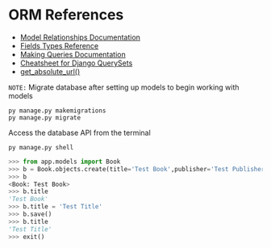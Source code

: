 # ORM References

* <a href="https://docs.djangoproject.com/en/5.0/topics/db/models/#relationships" target="_blank">Model Relationships Documentation</a>
* <a href="https://docs.djangoproject.com/en/5.0/ref/models/fields/#field-types" target="_blank">Fields Types Reference</a>
* <a href="https://docs.djangoproject.com/en/5.0/topics/db/queries/" target="_blank">Making Queries Documentation</a>
* <a href="https://github.com/chrisdl/Django-QuerySet-Cheatsheet?tab=readme-ov-file" target="_blank">Cheatsheet for Django QuerySets</a>
* <a href="https://docs.djangoproject.com/en/5.1/ref/models/instances/#get-absolute-url" target="_blank">get_absolute_url()</a>
<!-- * <a href="" target="_blank">Template</a> -->

`NOTE:` Migrate database after setting up models to begin working with models

    py manage.py makemigrations
    py manage.py migrate

Access the database API from the terminal

    py manage.py shell

```py
>>> from app.models import Book
>>> b = Book.objects.create(title='Test Book',publisher='Test Publisher',author='Test Author')
>>> b
<Book: Test Book>
>>> b.title
'Test Book'
>>> b.title = 'Test Title'
>>> b.save()
>>> b.title
'Test Title'
>>> exit()
```